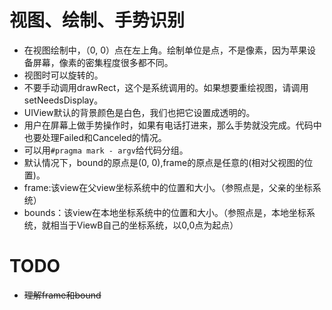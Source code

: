 # 视图、绘制、手势识别
* 在视图绘制中，（0, 0）点在左上角。绘制单位是点，不是像素，因为苹果设备屏幕，像素的密集程度很多都不同。
* 视图时可以旋转的。
* 不要手动调用drawRect，这个是系统调用的。如果想要重绘视图，请调用setNeedsDisplay。
* UIView默认的背景颜色是白色，我们也把它设置成透明的。
* 用户在屏幕上做手势操作时，如果有电话打进来，那么手势就没完成。代码中也要处理Failed和Canceled的情况。
* 可以用`#pragma mark - argv`给代码分组。
* 默认情况下，bound的原点是(0, 0),frame的原点是任意的(相对父视图的位置)。
* frame:该view在父view坐标系统中的位置和大小。（参照点是，父亲的坐标系统）
* bounds：该view在本地坐标系统中的位置和大小。（参照点是，本地坐标系统，就相当于ViewB自己的坐标系统，以0,0点为起点）

# TODO
* ~~理解frame和bound~~